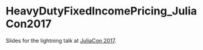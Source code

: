 # HeavyDutyFixedIncomePricing_JuliaCon2017

Slides for the lightning talk at [JuliaCon 2017](http://juliacon.org/2017/talks#lightning-11).

